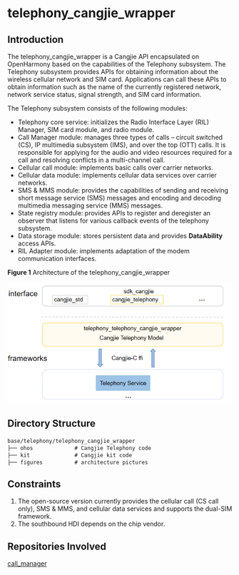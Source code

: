 # telephony_cangjie_wrapper <a name="EN-US_TOPIC_0000001162422291"></a>

## Introduction<a name="section104mcpsimp"></a>

The telephony_cangjie_wrapper is a Cangjie API encapsulated on OpenHarmony based on the capabilities of the Telephony subsystem. The Telephony subsystem provides APIs for obtaining information about the wireless cellular network and SIM card. Applications can call these APIs to obtain information such as the name of the currently registered network, network service status, signal strength, and SIM card information.

The Telephony subsystem consists of the following modules:

-   Telephony core service: initializes the Radio Interface Layer (RIL) Manager, SIM card module, and radio module.
-   Call Manager module: manages three types of calls – circuit switched \(CS\), IP multimedia subsystem \(IMS\), and over the top \(OTT\) calls. It is responsible for applying for the audio and video resources required for a call and resolving conflicts in a multi-channel call.
-   Cellular call module: implements basic calls over carrier networks.
-   Cellular data module: implements cellular data services over carrier networks.
-   SMS & MMS module: provides the capabilities of sending and receiving short message service \(SMS\) messages and encoding and decoding multimedia messaging service \(MMS\) messages.
-   State registry module: provides APIs to register and deregister an observer that listens for various callback events of the telephony subsystem. 
-   Data storage module: stores persistent data and provides **DataAbility** access APIs.
-   RIL Adapter module: implements adaptation of the modem communication interfaces.

**Figure 1** Architecture of the telephony_cangjie_wrapper

![](figures/telephony_cangjie_wrapper_architecture_en.png)

## Directory Structure<a name="section119mcpsimp"></a>

```
base/telephony/telephony_cangjie_wrapper
├── ohos             # Cangjie Telephony code
├── kit              # Cangjie kit code
├── figures          # architecture pictures
```

## Constraints<a name="section123mcpsimp"></a>

1.  The open-source version currently provides the cellular call (CS call only), SMS & MMS, and cellular data services and supports the dual-SIM framework.
2.  The southbound HDI depends on the chip vendor.

## Repositories Involved<a name="section152mcpsimp"></a>

[call_manager](https://gitee.com/openharmony/telephony_call_manager/blob/master/README.md)
